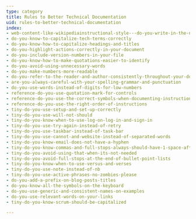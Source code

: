 ```yaml
---
type: category
title: Rules to Better Technical Documentation
uid: rules-to-better-technical-documentation
index:
- web-content-like-wikipediainstructional-style---do-you-write-in-the-newsreader-and-eyewitness-style
- do-you-know-to-capitalize-tech-terms-correctly
- do-you-know-how-to-capitalize-headings-and-titles
- do-you-highlight-actions-correctly-in-your-document
- do-you-include-version-numbers-in-your-file
- do-you-know-how-to-make-quotations-easier-to-identify
- do-you-avoid-using-unnecessary-words
- do-you-make-numbers-more-readable
- do-you-refer-to-the-reader-and-author-consistently-throughout-your-document
- are-you-always-careful-with-your-spelling-grammar-and-punctuation
- do-you-use-words-instead-of-digits-for-low-numbers
- reference-do-you-use-quotation-mark-for-controls
- reference-do-you-use-the-correct-symbols-when-documenting-instructions
- reference-do-you-use-the-right-order-of-instructions
- tiny-do-you-use-setup-and-set-up-correctly
- tiny-do-you-use-will-not-should
- tiny-do-you-know-when-to-use-log-on-log-in-and-sign-in
- tiny-do-you-use-try-again-instead-of-retry
- tiny-do-you-use-taskbar-instead-of-task-bar
- tiny-do-you-use-cannot-and-website-instead-of-separated-words
- tiny-do-you-know-email-does-not-have-a-hyphen
- tiny-do-you-know-commas-and-full-stops-always-should-have-1-space-after-them
- tiny-do-you-avoid-using-that-when-its-not-needed
- tiny-do-you-avoid-full-stops-at-the-end-of-bullet-point-lists
- tiny-do-you-know-when-to-use-versus-and-verses
- tiny-do-you-use-note-instead-of-nb
- tiny-do-you-use-active-phrases-no-zombies-please
- do-you-add-a-prefix-on-blog-posts-titles
- do-you-know-all-the-symbols-on-the-keyboard
- do-you-use-generic-and-consistent-names-on-examples
- do-you-use-relevant-words-on-your-links
- tiny-do-you-know-scrum-should-be-capitalized

---
```

​​

